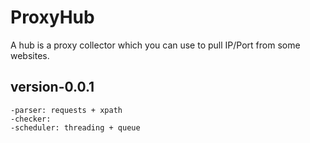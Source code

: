 # ProxyHub
A hub is a proxy collector which you can use to pull IP/Port from some websites.

## version-0.0.1
    -parser: requests + xpath
    -checker: 
    -scheduler: threading + queue

